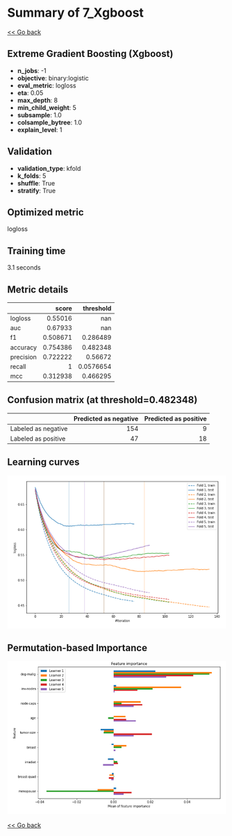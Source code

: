 # Summary of 7_Xgboost

[<< Go back](../README.md)


## Extreme Gradient Boosting (Xgboost)
- **n_jobs**: -1
- **objective**: binary:logistic
- **eval_metric**: logloss
- **eta**: 0.05
- **max_depth**: 8
- **min_child_weight**: 5
- **subsample**: 1.0
- **colsample_bytree**: 1.0
- **explain_level**: 1

## Validation
 - **validation_type**: kfold
 - **k_folds**: 5
 - **shuffle**: True
 - **stratify**: True

## Optimized metric
logloss

## Training time

3.1 seconds

## Metric details
|           |    score |   threshold |
|:----------|---------:|------------:|
| logloss   | 0.55016  | nan         |
| auc       | 0.67933  | nan         |
| f1        | 0.508671 |   0.286489  |
| accuracy  | 0.754386 |   0.482348  |
| precision | 0.722222 |   0.56672   |
| recall    | 1        |   0.0576654 |
| mcc       | 0.312938 |   0.466295  |


## Confusion matrix (at threshold=0.482348)
|                     |   Predicted as negative |   Predicted as positive |
|:--------------------|------------------------:|------------------------:|
| Labeled as negative |                     154 |                       9 |
| Labeled as positive |                      47 |                      18 |

## Learning curves
![Learning curves](learning_curves.png)

## Permutation-based Importance
![Permutation-based Importance](permutation_importance.png)

[<< Go back](../README.md)
